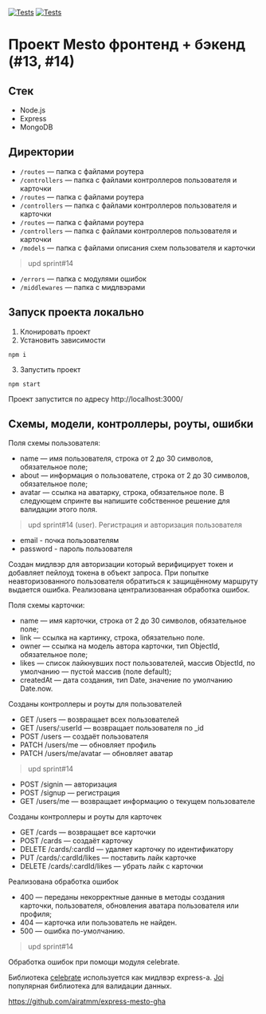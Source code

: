 [![Tests](https://github.com/airatmm/express-mesto-gha/actions/workflows/tests-13-sprint.yml/badge.svg)](https://github.com/airatmm/express-mesto-gha/actions/workflows/tests-13-sprint.yml) [![Tests](https://github.com/airatmm/express-mesto-gha/actions/workflows/tests-14-sprint.yml/badge.svg)](https://github.com/airatmm/express-mesto-gha/actions/workflows/tests-14-sprint.yml)

# Проект Mesto фронтенд + бэкенд (#13, #14)

## Стек

* Node.js
* Express
* MongoDB

## Директории

* `/routes` — папка с файлами роутера  
* `/controllers` — папка с файлами контроллеров пользователя и карточки   
* `/routes` — папка с файлами роутера
* `/controllers` — папка с файлами контроллеров пользователя и карточки
* `/routes` — папка с файлами роутера
* `/controllers` — папка с файлами контроллеров пользователя и карточки
* `/models` — папка с файлами описания схем пользователя и карточки

> upd sprint#14

* `/errors` — папка с модулями ошибок
* `/middlewares` — папка с мидлвэрами
>

## Запуск проекта локально

1. Клонировать проект
2. Установить зависимости
```
npm i
```
3. Запустить проект
```
npm start
```
Проект запустится по адресу http://localhost:3000/

## Схемы, модели, контроллеры, роуты, ошибки
Поля схемы пользователя:

- name — имя пользователя, строка от 2 до 30 символов, обязательное поле;
- about — информация о пользователе, строка от 2 до 30 символов, обязательное поле;
- avatar — ссылка на аватарку, строка, обязательное поле. В следующем спринте вы напишите собственное решение для валидации этого поля.

> upd sprint#14 (user). Регистрация и авторизация пользователя
- email - почка пользователям
- password - пароль пользователя

Создан мидлвэр для авторизации который верифицирует токен и добавляет пейлоуд токена в объект запроса. При попытке неавторизованного пользователя обратиться к защищённому маршруту выдается ошибка. Реализована централизованная обработка ошибок.
>

Поля схемы карточки:

- name — имя карточки, строка от 2 до 30 символов, обязательное поле;
- link — ссылка на картинку, строка, обязательно поле.
- owner — ссылка на модель автора карточки, тип ObjectId, обязательное поле;
- likes — список лайкнувших пост пользователей, массив ObjectId, по умолчанию — пустой массив (поле default);
- createdAt — дата создания, тип Date, значение по умолчанию Date.now.

Созданы контроллеры и роуты для пользователей

- GET /users — возвращает всех пользователей
- GET /users/:userId — возвращает пользователя по \_id
- POST /users — создаёт пользователя
- PATCH /users/me — обновляет профиль
- PATCH /users/me/avatar — обновляет аватар

> upd sprint#14
- POST /signin — авторизация
- POST /signup — регистрация
- GET /users/me — возвращает информацию о текущем пользователе
>
Созданы контроллеры и роуты для карточек

- GET /cards — возвращает все карточки
- POST /cards — создаёт карточку
- DELETE /cards/:cardId — удаляет карточку по идентификатору
- PUT /cards/:cardId/likes — поставить лайк карточке
- DELETE /cards/:cardId/likes — убрать лайк с карточки

Реализована обработка ошибок

- 400 — переданы некорректные данные в методы создания карточки, пользователя, обновления аватара пользователя или профиля;
- 404 — карточка или пользователь не найден.
- 500 — ошибка по-умолчанию.

>upd sprint#14

Обработка ошибок при помощи модуля celebrate.

Библиотека [celebrate](https://www.npmjs.com/package/celebrate) используется как мидлвэр express-а. [Joi](https://github.com/sideway/joi/tree/master) популярная библиотека для валидации данных.
>

https://github.com/airatmm/express-mesto-gha
